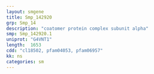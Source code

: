 ```yaml
---
layout: smgene
title: Smp_142920
grp: Smp_14
description: "coatomer protein complex subunit alpha"
smp: Smp_142920.1
uniprot: "G4VNT1"
length:  1653
cdd: "cl18502, pfam04053, pfam06957"
kk: ns
categories: sm
---
```

